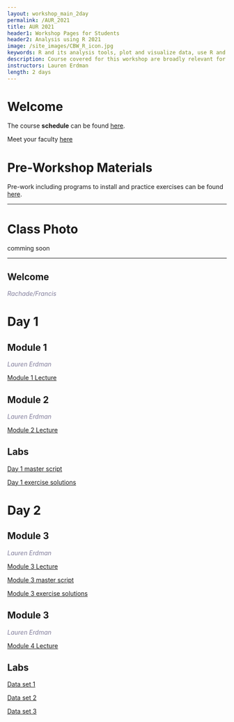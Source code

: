 ```yaml
---
layout: workshop_main_2day
permalink: /AUR_2021
title: AUR 2021
header1: Workshop Pages for Students
header2: Analysis using R 2021
image: /site_images/CBW_R_icon.jpg
keywords: R and its analysis tools, plot and visualize data, use R and its analysis tools
description: Course covered for this workshop are broadly relevant for many areas of modern, quantitative biology such as flow cytometry, expression profile analysis, function prediction and more. 
instructors: Lauren Erdman
length: 2 days
---
```


# Welcome <a id="welcome"></a>

The course **schedule** can be found [here](https://bioinformaticsdotca.github.io/AUR_2021_schedule). 

Meet your faculty [here](https://drive.google.com/file/d/1vpWqrjALkrkQyKJm9Kvmpo8qcFNIIygY/view?usp=sharing) 

# Pre-Workshop Materials <a id="preworkshop"></a>

Pre-work including programs to install and practice exercises can be found [here](https://forms.gle/tvHth1qocfCyx2bc8). 

***

# Class Photo

comming soon

***

## Welcome

*<font color="#827e9c">Rachade/Francis</font>*

# Day 1 <a id="day1"></a>

 ## Module 1
 
*<font color="#827e9c">Lauren Erdman</font>*

[Module 1 Lecture](https://drive.google.com/file/d/1GoIHXXcFFhfLozu-f36D4Qyz1QmihCL1/view?usp=sharing)

 ## Module 2
 
*<font color="#827e9c">Lauren Erdman</font>*

[Module 2 Lecture](https://drive.google.com/file/d/1S8VBI8cI4-B_-uhkND06PnQnFwgnq1Yj/view?usp=sharing)

 ## Labs
[Day 1 master script](https://drive.google.com/file/d/1-yAUJXPzhpnpGX1F-KMCXQm98K435Dox/view?usp=sharing)

[Day 1 exercise solutions](https://drive.google.com/file/d/18WSFbf1KN3d1rC_XVG4YmAlFs1c1B5wG/view?usp=sharing)


# Day 2 <a id="day2"></a>

 ## Module 3
*<font color="#827e9c">Lauren Erdman</font>*

[Module 3 Lecture](https://drive.google.com/file/d/1gJBpxur6kTIvXsqeN2rA6xUGlNZrLpc9/view?usp=sharing)

[Module 3 master script](https://drive.google.com/file/d/16bMWPOW3e12jZ7hMojU188lfJHVFAejt/view?usp=sharing)

[Module 3 exercise solutions](https://drive.google.com/file/d/1XNs2opbrAp7U_CpLbQH3HlFI3W_y1nAP/view?usp=sharing)

 ## Module 3
 *<font color="#827e9c">Lauren Erdman</font>*
 
[Module 4 Lecture](https://drive.google.com/file/d/1OQwWHMg2J-zqGr8DY8DuLUW2Ed7_OcCp/view?usp=sharing)


 ## Labs
[Data set 1](https://drive.google.com/file/d/1S4zqokblMtvrMvvMlWI9JLA9ynCXa2KT/view?usp=sharing)

[Data set 2](https://drive.google.com/file/d/1htfixnkxm0af4NT2kxxfpWx3FGh2jui_/view?usp=sharing)

[Data set 3](https://drive.google.com/file/d/1Ctmw5buL7Y88cdbsHN4-kf1NTMUVA3kA/view?usp=sharing)

